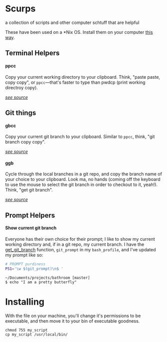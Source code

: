 # Scurps
a collection of scripts and other computer schtuff that are helpful

These have been used on a *Nix OS. Install them on your computer [this way](#installing).

## Terminal Helpers

#### ppcc

Copy your current working directory to your clipboard. Think, "paste paste, copy copy", or `ppcc`—that's faster to type than pwdcp (print working directroy copy).

_[see source](./ppcc)_

## Git things

#### gbcc

Copy your current git branch to your clipboard. Similar to `ppcc`, think, "git branch copy copy".

_[see source](./gbcc)_

#### ggb

Cycle through the local branches in a git repo, and copy the branch name of your choice to your clipboard. Look ma, no hands (coming off the keyboard to use the mouse to select the git branch in order to checkout to it, yeah!). Think, "get git branch".

_[see source](./ggb)_

## Prompt Helpers

#### Show current git branch

Everyone has their own choice for their prompt; I like to show my current working directory and, if in a git repo, my current branch. I have the [get_git_branch](./prompt/current-git-branch.sh) function, `git_prompt` in my `bash_profile`, and I've updated my prompt like so:

``` sh
# PROMPT purdiness
PS1='\w $(git_prompt)\n$ '
```

``` prompt
~/Documents/projects/bathroom [master]
$ echo "I am a pretty butterfly"
```

# Installing

With the file on your machine, you'll change it's permissions to be executable, and then move it to your bin of executable goodness.

``` prompt
chmod 755 my_script
cp my_script /usr/local/bin/
```
